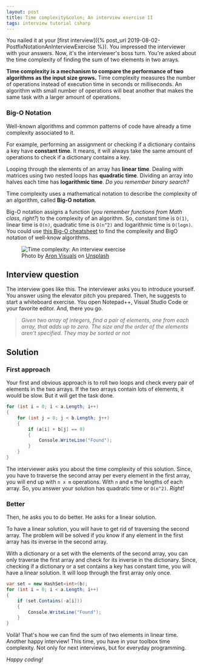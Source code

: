 ```yaml
---
layout: post
title: Time complexity&colon; An interview exercise II
tags: interview tutorial csharp
---
```


You nailed it at your [first interview]({% post_url 2019-08-02-PostfixNotationAnInterviewExercise %}). You impressed the interviewer with your answers. Now, it's the interviewer's boss turn. You're asked about the time complexity of finding the sum of two elements in two arrays.

**Time complexity is a mechanism to compare the performance of two algorithms as the input size grows.** Time complexity measures the number of operations instead of execution time in seconds or milliseconds. An algorithm with small number of operations will beat another that makes the same task with a larger amount of operations.

### Big-O Notation

Well-known algorithms and common patterns of code have already a time complexity associated to it.

For example, performing an assignment or checking if a dictionary contains a key have **constant time**. It means, it will always take the same amount of operations to check if a dictionary contains a key.

Looping through the elements of an array has **linear time**. Dealing with matrices using two nested loops has **quadratic time**. Dividing an array into halves each time has **logarithmic time**. _Do you remember binary search?_

Time complexity uses a mathematical notation to describe the complexity of an algorithm, called **Big-O notation**.

Big-O notation assigns a function (_you remember functions from Math class, right?_) to the complexity of an algorithm. So, constant time is `O(1)`, linear time is `O(n)`, quadratic time is `O(n^2)` and logarithmic time is `O(logn)`. You could use [this Big-O cheatsheet](https://www.bigocheatsheet.com/) to find the complexity and BigO notation of well-know algorithms.

<figure>
<img src="https://images.unsplash.com/photo-1501139083538-0139583c060f?crop=entropy&cs=tinysrgb&fit=crop&fm=jpg&h=400&ixid=MXwxfDB8MXxhbGx8fHx8fHx8fA&ixlib=rb-1.2.1&q=80&utm_campaign=api-credit&utm_medium=referral&utm_source=unsplash_source&w=600" alt="Time complexity: An interview exercise" />

<figcaption><span>Photo by <a href="https://unsplash.com/@aronvisuals?utm_source=unsplash&amp;utm_medium=referral&amp;utm_content=creditCopyText">Aron Visuals</a> on <a href="https://unsplash.com/s/photos/time?utm_source=unsplash&amp;utm_medium=referral&amp;utm_content=creditCopyText">Unsplash</a></span></figcaption>
</figure>

## Interview question

The interview goes like this. The interviewer asks you to introduce yourself. You answer using the elevator pitch you prepared. Then, he suggests to start a whiteboard exercise. You open Notepad++, Visual Studio Code or your favorite editor. And, there you go.

> _Given two array of integers, find a pair of elements, one from each array, that adds up to zero. The size and the order of the elements aren't specified. They may be sorted or not_

## Solution

### First approach

Your first and obvious approach is to roll two loops and check every pair of elements in the two arrays. If the two arrays contain lots of elements, it would be slow. But it will get the task done.

```csharp
for (int i = 0; i < a.Length; i++)
{
    for (int j = 0; j < b.Length; j++)
    {
        if (a[i] + b[j] == 0)
        {
            Console.WriteLine("Found");
        }
    }
}
```

The interviewer asks you about the time complexity of this solution. Since, you have to traverse the second array per every element in the first array, you will end up with `n x m` operations. With `n` and `m` the lengths of each array. So, you answer your solution has quadratic time or `O(n^2)`. _Right!_

### Better

Then, he asks you to do better. He asks for a linear solution.

To have a linear solution, you will have to get rid of traversing the second array. The problem will be solved if you know if any element in the first array has its inverse in the second array.

With a dictionary or a set with the elements of the second array, you can only traverse the first array and check for its inverse in the dictionary. Since, checking if a dictionary or a set contains a key has constant time, you will have a linear solution. It will  loop through the first array only once.

```csharp
var set = new HashSet<int>(b);
for (int i = 0; i < a.Length; i++)
{
    if (set.Contains(-a[i]))
    {
        Console.WriteLine("Found");
    }
}
```

Voilà! That's how we can find the sum of two elements in linear time. Another happy interview! This time, you have in your toolbox time complexity. Not only for next interviews, but for everyday programming.

_Happy coding!_